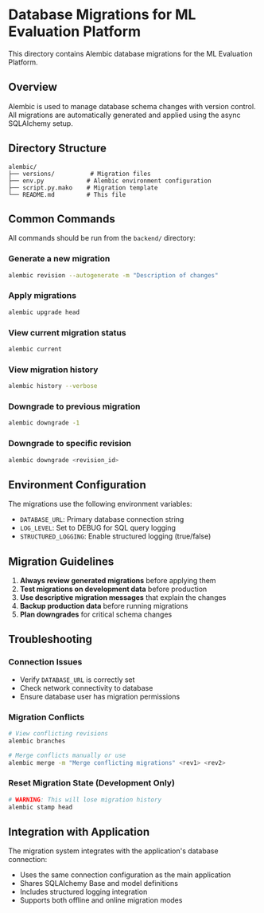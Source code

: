 # Database Migrations for ML Evaluation Platform

This directory contains Alembic database migrations for the ML Evaluation Platform.

## Overview

Alembic is used to manage database schema changes with version control. All migrations are automatically generated and applied using the async SQLAlchemy setup.

## Directory Structure

```
alembic/
├── versions/          # Migration files
├── env.py            # Alembic environment configuration
├── script.py.mako    # Migration template
└── README.md         # This file
```

## Common Commands

All commands should be run from the `backend/` directory:

### Generate a new migration

```bash
alembic revision --autogenerate -m "Description of changes"
```

### Apply migrations

```bash
alembic upgrade head
```

### View current migration status

```bash
alembic current
```

### View migration history

```bash
alembic history --verbose
```

### Downgrade to previous migration

```bash
alembic downgrade -1
```

### Downgrade to specific revision

```bash
alembic downgrade <revision_id>
```

## Environment Configuration

The migrations use the following environment variables:

- `DATABASE_URL`: Primary database connection string
- `LOG_LEVEL`: Set to DEBUG for SQL query logging
- `STRUCTURED_LOGGING`: Enable structured logging (true/false)

## Migration Guidelines

1. **Always review generated migrations** before applying them
2. **Test migrations on development data** before production
3. **Use descriptive migration messages** that explain the changes
4. **Backup production data** before running migrations
5. **Plan downgrades** for critical schema changes

## Troubleshooting

### Connection Issues

- Verify `DATABASE_URL` is correctly set
- Check network connectivity to database
- Ensure database user has migration permissions

### Migration Conflicts

```bash
# View conflicting revisions
alembic branches

# Merge conflicts manually or use
alembic merge -m "Merge conflicting migrations" <rev1> <rev2>
```

### Reset Migration State (Development Only)

```bash
# WARNING: This will lose migration history
alembic stamp head
```

## Integration with Application

The migration system integrates with the application's database connection:

- Uses the same connection configuration as the main application
- Shares SQLAlchemy Base and model definitions
- Includes structured logging integration
- Supports both offline and online migration modes
